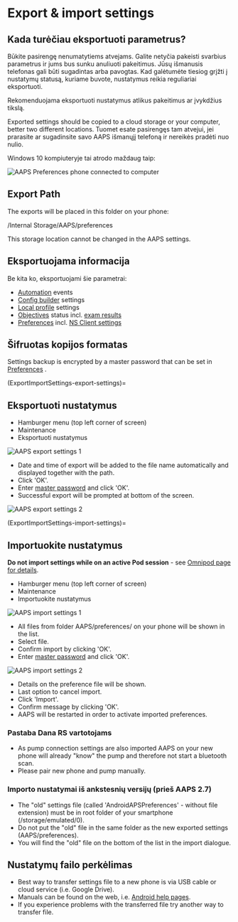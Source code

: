 # Export & import settings

## Kada turėčiau eksportuoti parametrus?

Būkite pasirengę nenumatytiems atvejams. Galite netyčia pakeisti svarbius parametrus ir jums bus sunku anuliuoti pakeitimus. Jūsų išmanusis telefonas gali būti sugadintas arba pavogtas. Kad galėtumėte tiesiog grįžti į nustatymų statusą, kuriame buvote, nustatymus reikia reguliariai eksportuoti.

Rekomenduojama eksportuoti nustatymus atlikus pakeitimus ar įvykdžius tikslą.

Exported settings should be copied to a cloud storage or your computer, better two different locations. Tuomet esate pasirengęs tam atvejui, jei prarasite ar sugadinsite savo AAPS išmanųjį telefoną ir nereikės pradėti nuo nulio.

Windows 10 kompiuteryje tai atrodo maždaug taip:

![AAPS Preferences phone connected to computer](../images/AAPS_ExImportSettingsWin.png)

## Export Path
The exports will be placed in this folder on your phone:

/Internal Storage/AAPS/preferences

This storage location cannot be changed in the AAPS settings.

## Eksportuojama informacija

Be kita ko, eksportuojami šie parametrai:

- [Automation](../Usage/Automation.md) events
- [Config builder](../Configuration/Config-Builder.md) settings
- [Local profile](Config-Builder-local-profile) settings
- [Objectives](../Usage/Objectives.md) status incl. [exam results](Objectives-objective-3-prove-your-knowledge)
- [Preferences](../Configuration/Preferences.md) incl. [NS Client settings](Preferences-nsclient)

## Šifruotas kopijos formatas

Settings backup is encrypted by a master password that can be set in [Preferences](Preferences-master-password) .

(ExportImportSettings-export-settings)=
## Eksportuoti nustatymus

- Hamburger menu (top left corner of screen)
- Maintenance
- Eksportuoti nustatymus

![AAPS export settings 1](../images/AAPS_ExportSettings1.png)

- Date and time of export will be added to the file name automatically and displayed together with the path.
- Click 'OK'.
- Enter [master password](Preferences-master-password) and click 'OK'.
- Successful export will be prompted at bottom of the screen.

![AAPS export settings 2](../images/AAPS_ExportSettings2.png)

(ExportImportSettings-import-settings)=
## Importuokite nustatymus

**Do not import settings while on an active Pod session** - see [Omnipod page for details](OmnipodEros-import-settings-from-previous-aaps).

- Hamburger menu (top left corner of screen)
- Maintenance
- Importuokite nustatymus

![AAPS import settings 1](../images/AAPS_ImportSettings1.png)

- All files from folder AAPS/preferences/ on your phone will be shown in the list.
- Select file.
- Confirm import by clicking 'OK'.
- Enter [master password](Preferences-master-password) and click 'OK'.

![AAPS import settings 2](../images/AAPS_ImportSettings2.png)

- Details on the preference file will be shown.
- Last option to cancel import.
- Click 'Import'.
- Confirm message by clicking 'OK'.
- AAPS will be restarted in order to activate imported preferences.

### Pastaba Dana RS vartotojams

- As pump connection settings are also imported AAPS on your new phone will already "know" the pump and therefore not start a bluetooth scan.
- Please pair new phone and pump manually.

### Importo nustatymai iš ankstesnių versijų (prieš AAPS 2.7)

- The "old" settings file (called 'AndroidAPSPreferences' - without file extension) must be in root folder of your smartphone (/storage/emulated/0).
- Do not put the "old" file in the same folder as the new exported settings (AAPS/preferences).
- You will find the "old" file on the bottom of the list in the import dialogue.

## Nustatymų failo perkėlimas

- Best way to transfer settings file to a new phone is via USB cable or cloud service (i.e. Google Drive).
- Manuals can be found on the web, i.e. [Android help pages](https://support.google.com/android/answer/9064445?hl=en).
- If you experience problems with the transferred file try another way to transfer file.
